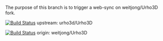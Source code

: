 The purpose of this branch is to trigger a web-sync on weitjong/Urho3D fork.

[![Build Status](https://travis-ci.org/urho3d/Urho3D.png?branch=master)](https://travis-ci.org/urho3d/Urho3D?branch=master) upstream: urho3d/Urho3D

[![Build Status](https://travis-ci.org/weitjong/Urho3D.png?branch=master)](https://travis-ci.org/weitjong/Urho3D?branch=master) origin: weitjong/Urho3D
